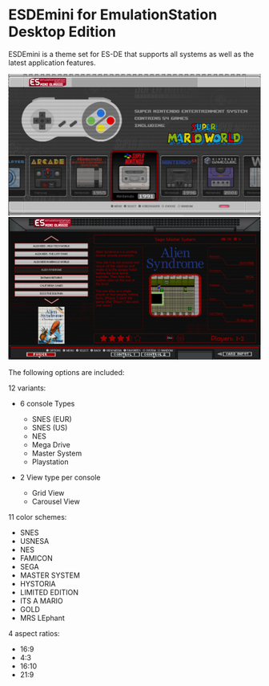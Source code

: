 # ESDEmini for EmulationStation Desktop Edition

ESDEmini is a theme set for ES-DE that supports all systems as well as the latest application features.

![systems](sys.png)
![games](game.png)

The following options are included:

12 variants:

- 6 console Types
	- SNES (EUR)
	- SNES (US)
	- NES
	- Mega Drive
	- Master System
	- Playstation

- 2 View type per console
	- Grid View
	- Carousel View

11 color schemes:

- SNES
- USNESA
- NES
- FAMICON
- SEGA
- MASTER SYSTEM
- HYSTORIA
- LIMITED EDITION
- ITS A MARIO
- GOLD
- MRS LEphant


4 aspect ratios:

- 16:9
- 4:3
- 16:10
- 21:9



